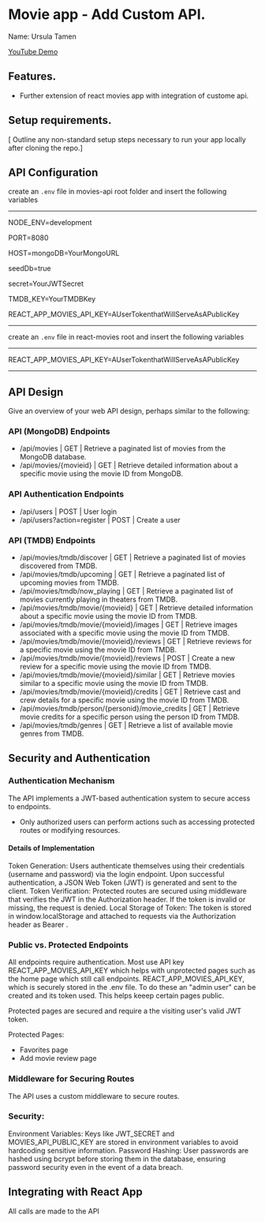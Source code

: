 # Movie app - Add Custom API.

Name: Ursula Tamen

[YouTube Demo](https://youtu.be/76z9rz9Ho4I)

## Features.

- Further extension of react movies app with integration of custome api.

## Setup requirements.

[ Outline any non-standard setup steps necessary to run your app locally after cloning the repo.]

## API Configuration

create an `.env` file in movies-api root folder and insert the following variables

______________________
NODE_ENV=development

PORT=8080

HOST=mongoDB=YourMongoURL

seedDb=true

secret=YourJWTSecret

TMDB_KEY=YourTMDBKey

REACT_APP_MOVIES_API_KEY=AUserTokenthatWillServeAsAPublicKey
______________________

create an `.env` file in react-movies root and insert the following variables
______________________

REACT_APP_MOVIES_API_KEY=AUserTokenthatWillServeAsAPublicKey
______________________

## API Design
Give an overview of your web API design, perhaps similar to the following: 

### API (MongoDB) Endpoints
- /api/movies | GET | Retrieve a paginated list of movies from the MongoDB database.
- /api/movies/{movieid} | GET | Retrieve detailed information about a specific movie using the movie ID from MongoDB.

### API Authentication Endpoints
- /api/users | POST | User login
- /api/users?action=register | POST | Create a user

### API (TMDB) Endpoints
- /api/movies/tmdb/discover | GET | Retrieve a paginated list of movies discovered from TMDB.
- /api/movies/tmdb/upcoming | GET | Retrieve a paginated list of upcoming movies from TMDB.
- /api/movies/tmdb/now_playing | GET | Retrieve a paginated list of movies currently playing in theaters from TMDB.
- /api/movies/tmdb/movie/{movieid} | GET | Retrieve detailed information about a specific movie using the movie ID from TMDB.
- /api/movies/tmdb/movie/{movieid}/images | GET | Retrieve images associated with a specific movie using the movie ID from TMDB.
- /api/movies/tmdb/movie/{movieid}/reviews | GET | Retrieve reviews for a specific movie using the movie ID from TMDB.
- /api/movies/tmdb/movie/{movieid}/reviews | POST | Create a new review for a specific movie using the movie ID from TMDB.
- /api/movies/tmdb/movie/{movieid}/similar | GET | Retrieve movies similar to a specific movie using the movie ID from TMDB.
- /api/movies/tmdb/movie/{movieid}/credits | GET | Retrieve cast and crew details for a specific movie using the movie ID from TMDB.
- /api/movies/tmdb/person/{personid}/movie_credits | GET | Retrieve movie credits for a specific person using the person ID from TMDB.
- /api/movies/tmdb/genres | GET | Retrieve a list of available movie genres from TMDB.

## Security and Authentication

### Authentication Mechanism
The API implements a JWT-based authentication system to secure access to endpoints.
- Only authorized users can perform actions such as accessing protected routes or modifying resources.
#### Details of Implementation
Token Generation:
Users authenticate themselves using their credentials (username and password) via the login endpoint.
Upon successful authentication, a JSON Web Token (JWT) is generated and sent to the client.
Token Verification:
Protected routes are secured using middleware that verifies the JWT in the Authorization header.
If the token is invalid or missing, the request is denied.
Local Storage of Token:
The token is stored in window.localStorage and attached to requests via the Authorization header as Bearer <token>.

### Public vs. Protected Endpoints
All endpoints require authentication. Most use API key REACT_APP_MOVIES_API_KEY which helps with unprotected pages such as the home page which still call endpoints. REACT_APP_MOVIES_API_KEY, which is securely stored in the .env file. To do these an "admin user" can be created and its token used. This helps keeep certain pages public.

Protected pages are secured and require a the visiting user's valid JWT token.

Protected Pages:
- Favorites page
- Add movie review page


### Middleware for Securing Routes
The API uses a custom middleware to secure routes.

### Security:
Environment Variables:
Keys like JWT_SECRET and MOVIES_API_PUBLIC_KEY are stored in environment variables to avoid hardcoding sensitive information.
Password Hashing:
User passwords are hashed using bcrypt before storing them in the database, ensuring password security even in the event of a data breach. 

## Integrating with React App

All calls are made to the API
